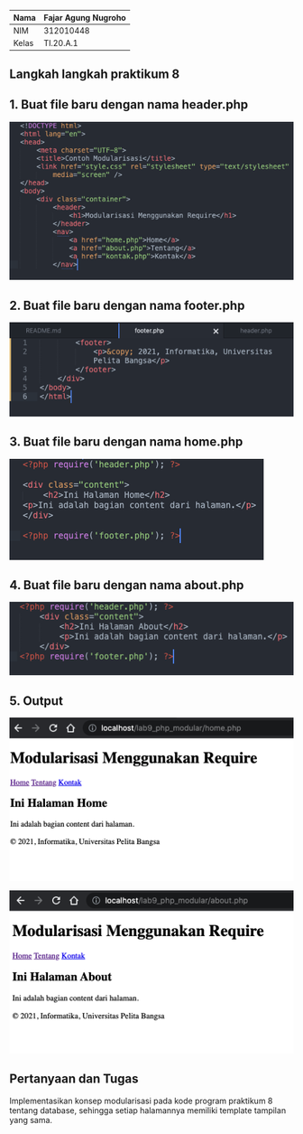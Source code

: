 | Nama      | Fajar Agung Nugroho |
| ----------- | ----------- |
| NIM     | 312010448       |
| Kelas   | TI.20.A.1        |

## Langkah langkah praktikum 8

## 1. Buat file baru dengan nama header.php

![img1!](assets/img/1/1.png)

## 2. Buat file baru dengan nama footer.php

![img1!](assets/img/2/1.png)

## 3. Buat file baru dengan nama home.php

![img1!](assets/img/3/11.png)

## 4. Buat file baru dengan nama about.php

![img1!](assets/img/4/1.png)

## 5. Output

![img1!](assets/img/5/1.png)

![img1!](assets/img/5/2.png)

## Pertanyaan dan Tugas
Implementasikan konsep modularisasi pada kode program praktikum 8 tentang database, sehingga setiap halamannya memiliki template tampilan yang sama.
